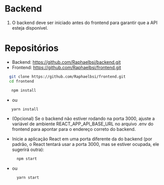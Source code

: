 # Backend

1. O backend deve ser iniciado antes do frontend para garantir que a API esteja disponível.

# Repositórios

- Backend: https://github.com/Raphaelbsi/backend.git
- Frontend: https://github.com/Raphaelbsi/frontend.git

```bash
  git clone https://github.com/Raphaelbsi/frontend.git
  cd frontend
```

```bash
   npm install
```

- ou

```bash
   yarn install
```

- (Opcional) Se o backend não estiver rodando na porta 3000, ajuste a variável de ambiente REACT_APP_API_BASE_URL no arquivo .env do frontend para apontar para o endereço correto do backend.

* Inicie a aplicação React em uma porta diferente da do backend (por padrão, o React tentará usar a porta 3000, mas se estiver ocupada, ele sugerirá outra):

  ```bash
    npm start
  ```

- ou

  ```bash
    yarn start
  ```

